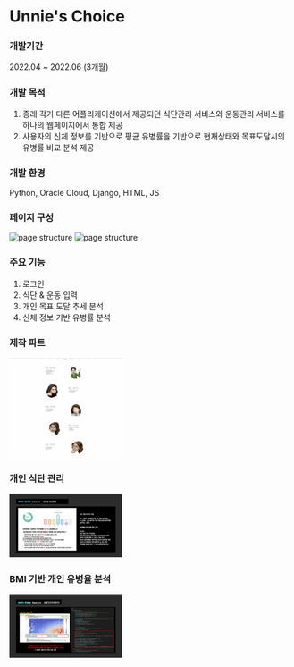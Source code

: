 # Unnie's Choice
### 개발기간
2022.04 ~ 2022.06 (3개월)

### 개발 목적
1. 종래 각기 다른 어플리케이션에서 제공되던 식단관리 서비스와 운동관리 서비스를 하나의 웹페이지에서 통합 제공
2. 사용자의 신체 정보를 기반으로 평균 유병률을 기반으로 현재상태와 목표도달시의 유병률 비교 분석 제공

### 개발 환경
Python, Oracle Cloud, Django, HTML, JS

### 페이지 구성
<img src="./page_ex/sturucture1.jpg" width="40%" height="30%" alt="page structure"></img>
<img src="./page_ex/sturucture2.jpg" width="40%" height="30%" alt="page structure"></img>

### 주요 기능
1. 로그인
2. 식단 & 운동 입력
3. 개인 목표 도달 추세 분석
4. 신체 정보 기반 유병률 분석

### 제작 파트
<img src="./page_ex/parts.png" width="40%" height="30%" alt="page structure"></img>

### 개인 식단 관리
<img src="./page_ex/personal_meal.jpg" width="40%" height="30%" alt="page structure"></img>

### BMI 기반 개인 유병율 분석
<img src="./page_ex/personal_bmi.jpg" width="40%" height="30%" alt="page structure"></img>
